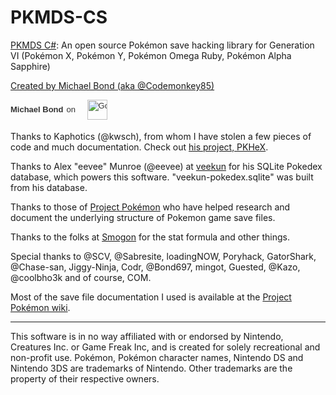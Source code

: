 # PKMDS-CS
[PKMDS C#](https://github.com/codemonkey85/PKMDS-CS "PKMDS C# on GitHub"): An open source Pokémon save hacking library for Generation VI (Pokémon X, Pokémon Y, Pokémon Omega Ruby, Pokémon Alpha Sapphire)

[Created by Michael Bond (aka @Codemonkey85)](https://github.com/codemonkey85 "Michael Bond on GitHub")

<a href="//plus.google.com/u/0/116414067936940758871?prsrc=3"
   rel="publisher" target="_top" style="text-decoration:none;display:inline-block;color:#333;text-align:center; font:13px/16px arial,sans-serif;white-space:nowrap;">
<span style="display:inline-block;font-weight:bold;vertical-align:top;margin-right:5px; margin-top:8px;">Michael Bond</span><span style="display:inline-block;vertical-align:top;margin-right:15px; margin-top:8px;">on</span>
<img src="//ssl.gstatic.com/images/icons/gplus-32.png" alt="Google+" style="border:0;width:32px;height:32px;"/>
</a>

Thanks to Kaphotics (@kwsch), from whom I have stolen a few pieces of code and much documentation. Check out [his project, PKHeX](https://github.com/kwsch/PKHeX/ "PKHeX on GitHub").

Thanks to Alex "eevee" Munroe (@eevee) at [veekun](http://veekun.com/ "veekun") for his SQLite Pokedex database, which powers this software. "veekun-pokedex.sqlite" was built from his database.

Thanks to those of [Project Pokémon](http://projectpokemon.org/ "Project Pokémon") who have helped research and document the underlying structure of Pokemon game save files.

Thanks to the folks at [Smogon](http://www.smogon.com/ "Smogon") for the stat formula and other things.

Special thanks to @SCV, @Sabresite, loadingNOW, Poryhack, GatorShark, @Chase-san, Jiggy-Ninja, Codr, @Bond697, mingot, Guested, @Kazo, @coolbho3k and of course, COM.

Most of the save file documentation I used is available at the [Project Pokémon wiki](http://www.projectpokemon.org/wiki/ "Project Pokémon wiki").

*********************************************************************
This software is in no way affiliated with or endorsed by Nintendo, Creatures Inc. or Game Freak Inc, and is created for solely recreational and non-profit use. Pokémon, Pokémon character names, Nintendo DS and Nintendo 3DS are trademarks of Nintendo. Other trademarks are the property of their respective owners.
